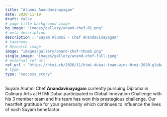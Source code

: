 ```yaml
---
title: "Alumni Anandavinayagam"
date: 2020-11-19
draft: false
# page title background image
bg_image: "images/gallery/anand-chef-01.png"
# meta description
description : "Suyam Alumni - Chef Anandavinayagam"
# taxonomy
# Research image
image: "images/gallery/anand-chef-thumb.png"
single_image: "images/gallery/anand-chef-full.jpeg"
# external ref url
ref_url : "https://htmi.ch/2020/11/htmi-dubai-team-wins-htmi-2020-global-innovation-challenge/"
# type
type: "success_story"
---
```


Suyam Alumni Chef **Anandavinayagam** currently pursuing Diploma in Culinary Arts 
at HTMi Dubai participated in Global Innovation Challenge with his 3 member 
team and his team has won this prestegious challenge. Our heartfelt gratitude 
for your generosity which continues to influence the lives of each Suyam 
benefactor.
